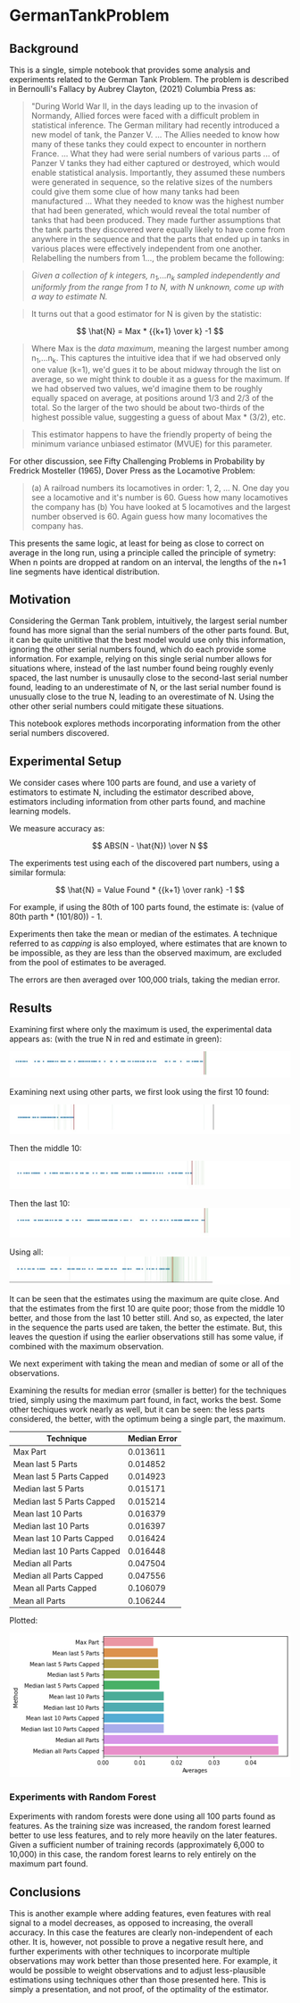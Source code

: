 # GermanTankProblem

## Background
This is a single, simple notebook that provides some analysis and experiments related to the German Tank Problem. The problem is described in Bernoulli's Fallacy by Aubrey Clayton, (2021) Columbia Press as:

> "During World War II, in the days leading up to the invasion of Normandy, Allied forces were faced with a difficult problem in statistical inference. The German military had recently introduced a new model of tank, the Panzer V. ... The Allies needed to know how many of these tanks they could expect to encounter in northern France. ... What they had were serial numbers of various parts ... of Panzer V tanks they had either captured or destroyed, which would enable statistical analysis. Importantly, they assumed these numbers were generated in sequence, so the relative sizes of the numbers could give them some clue of how many tanks had been manufactured ... What they needed to know was the highest number that had been generated, which would reveal the total number of tanks that had been produced. They made further assumptions that the tank parts they discovered were equally likely to have come from anywhere in the sequence and that the parts that ended up in tanks in various places were effectively independent from one another. Relabelling the numbers from 1..., the problem became the following:

> *Given a collection of k integers, n<sub>1</sub>,...n<sub>k</sub> sampled independently and uniformly from the range from 1 to N, with N unknown, come up with a way to estimate N.* 

> It turns out that a good estimator for N is given by the statistic:

$$ \hat{N} = Max * {{k+1} \over k} -1 $$

> Where Max is the *data maximum*, meaning the largest number among n<sub>1</sub>,...n<sub>k</sub>. This captures the intuitive idea that if we had observed only one value (k=1), we'd gues it to be about midway through the list on average, so we might think to double it as a guess for the maximum. If we had observed two values, we'd imagine them to be roughly equally spaced on average, at positions around 1/3 and 2/3 of the total. So the larger of the two should be about two-thirds of the highest possible value, suggesting a guess of about Max * (3/2), etc. 

> This estimator happens to have the friendly property of being the minimum variance unbiased estimator (MVUE) for this parameter. 

For other discussion, see Fifty Challenging Problems in Probability by Fredrick Mosteller (1965), Dover Press as the Locamotive Problem:

> (a) A railroad numbers its locamotives in order: 1, 2, ... N. One day you see a locamotive and it's number is 60. Guess how many locamotives the company has
> (b) You have looked at 5 locamotives and the largest number observed is 60. Again guess how many locomatives the company has.

This presents the same logic, at least for being as close to correct on average in the long run, using a principle called the principle of symetry: When n points are dropped at random on an interval, the lengths of the n+1 line segments have identical distribution. 

## Motivation

Considering the German Tank problem, intuitively, the largest serial number found has more signal than the serial numbers of the other parts found. But, it can be quite unititive that the best model would use only this information, ignoring the other serial numbers found, which do each provide some information. For example, relying on this single serial number allows for situations where, instead of the last number found being roughly evenly spaced, the last number is unusaully close to the second-last serial number found, leading to an underestimate of N, or the last serial number found is unusually close to the true N, leading to an overestimate of N. Using the other other serial numbers could mitigate these situations. 

This notebook explores methods incorporating information from the other serial numbers discovered.

## Experimental Setup 

We consider cases where 100 parts are found, and use a variety of estimators to estimate N, including the estimator described above, estimators including information from other parts found, and machine learning models. 

We measure accuracy as: 

$$ ABS(N - \hat{N}) \over N $$

The experiments test using each of the discovered part numbers, using a similar formula:

$$ \hat{N} = Value Found * {{k+1} \over rank} -1 $$

For example, if using the 80th of 100 parts found, the estimate is: (value of 80th parth * (101/80)) - 1.

Experiments then take the mean or median of the estimates. A technique referred to as *capping* is also employed, where estimates that are known to be impossible, as they are less than the observed maximum, are excluded from the pool of estimates to be averaged. 

The errors are then averaged over 100,000 trials, taking the median error.


## Results

Examining first where only the maximum is used, the experimental data appears as: (with the true N in red and estimate in green):

!["max"](https://github.com/Brett-Kennedy/GermanTankProblem/blob/main/images/using_max.jpg)

Examining next using other parts, we first look using the first 10 found:

!["first 10"](https://github.com/Brett-Kennedy/GermanTankProblem/blob/main/images/using_first_10.jpg)

Then the middle 10:

!["middle 10"](https://github.com/Brett-Kennedy/GermanTankProblem/blob/main/images/using_mid_10.jpg)

Then the last 10:
!["last 10"](https://github.com/Brett-Kennedy/GermanTankProblem/blob/main/images/using_last_10.jpg)

Using all:
!["all"](https://github.com/Brett-Kennedy/GermanTankProblem/blob/main/images/using_all.jpg)


It can be seen that the estimates using the maximum are quite close. And that the estimates from the first 10 are quite poor; those from the middle 10 better, and those from the last 10 better still. And so, as expected, the later in the sequence the parts used are taken, the better the estimate. But, this leaves the question if using the earlier observations still has some value, if combined with the maximum observation. 

We next experiment with taking the mean and median of some or all of the observations. 

Examining the results for median error (smaller is better) for the techniques tried, simply using the maximum part found, in fact, works the best. Some other techiques work nearly as well, but it can be seen: the less parts considered, the better, with the optimum being a single part, the maximum. 

| Technique |	Median Error |
| ---------- | ---------- | 
| Max Part	 | 0.013611 |
| Mean last 5 Parts	 | 0.014852 |
| Mean last 5 Parts Capped	 | 0.014923 |
| Median last 5 Parts	 | 0.015171 |
| Median last 5 Parts Capped	 | 0.015214 |
| Mean last 10 Parts	 | 0.016379 |
| Median last 10 Parts	 | 0.016397 |
| Mean last 10 Parts Capped	 | 0.016424 |
| Median last 10 Parts Capped	 | 0.016448 |
| Median all Parts	 | 0.047504 |
| Median all Parts Capped	 | 0.047556 |
| Mean all Parts Capped	 | 0.106079 |
| Mean all Parts	 | 0.106244 |

Plotted:

!["barplot"](https://github.com/Brett-Kennedy/GermanTankProblem/blob/main/images/res.jpg)


### Experiments with Random Forest

Experiments with random forests were done using all 100 parts found as features. As the training size was increased, the random forest learned better to use less features, and to rely more heavily on the later features. Given a sufficient number of training records (approximately 6,000 to 10,000) in this case, the random forest learns to rely entirely on the maximum part found. 

## Conclusions
This is another example where adding features, even features with real signal to a model decreases, as opposed to increasing, the overall accuracy. In this case the features are clearly non-independent of each other. It is, however, not possible to prove a negative result here, and further experiments with other techniques to incorporate multiple observations may work better than those presented here. For example, it would be possible to weight observations and to adjust less-plausible estimations using techniques other than those presented here. This is simply a presentation, and not proof, of the optimality of the estimator.
